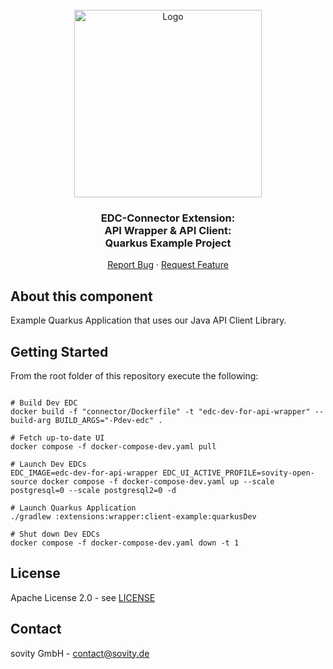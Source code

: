 <!-- PROJECT LOGO -->
<br />
<div align="center">
  <a href="https://github.com/sovity/edc-ui">
    <img src="https://raw.githubusercontent.com/sovity/edc-ui/main/src/assets/images/sovity_logo.svg" alt="Logo" width="300">
  </a>

<h3 align="center">EDC-Connector Extension:<br />API Wrapper &amp; API Client:<br />Quarkus Example Project</h3>

  <p align="center">
    <a href="https://github.com/sovity/edc-extensions/issues">Report Bug</a>
    ·
    <a href="https://github.com/sovity/edc-extensions/issues">Request Feature</a>
  </p>
</div>

## About this component

Example Quarkus Application that uses our Java API Client Library.

## Getting Started

From the root folder of this repository execute the following:

```shell script

# Build Dev EDC
docker build -f "connector/Dockerfile" -t "edc-dev-for-api-wrapper" --build-arg BUILD_ARGS="-Pdev-edc" .

# Fetch up-to-date UI
docker compose -f docker-compose-dev.yaml pull

# Launch Dev EDCs
EDC_IMAGE=edc-dev-for-api-wrapper EDC_UI_ACTIVE_PROFILE=sovity-open-source docker compose -f docker-compose-dev.yaml up --scale postgresql=0 --scale postgresql2=0 -d

# Launch Quarkus Application
./gradlew :extensions:wrapper:client-example:quarkusDev

# Shut down Dev EDCs
docker compose -f docker-compose-dev.yaml down -t 1
```

## License

Apache License 2.0 - see [LICENSE](../../LICENSE)

## Contact

sovity GmbH - contact@sovity.de 
